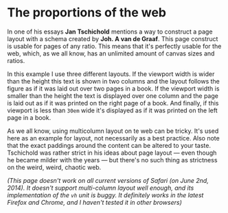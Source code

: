 # The proportions of the web

In one of his essays <b>Jan Tschichold</b> mentions a way to construct a page layout with a schema created by <b>Joh. A van de Graaf</b>. This page construct is usable for pages of any ratio. This means that it's perfectly usable for the web, which, as we all know, has an unlimited amount of canvas sizes and ratios.

In this example I use three different layouts. If the viewport width is wider than the height this text is shown in two columns and the layout follows the figure as if it was laid out over two pages in a book. If the viewport width is smaller than the height the text is displayed over one column and the page is laid out as if it was printed on the right page of a book. And finally, if this viewport is less than `30em` wide it's displayed as if it was printed on the left page in a book.

As we all know, using multicolumn layout on te web can be tricky. It's used here as an example for layout, not necessarily as a best practice. Also note that the exact paddings around the content can be altered to your taste. Tschichold was rather strict in his ideas about page layout — even though he became milder with the years — but there's no such thing as strictness on the weird, weird, chaotic web.

*(This page doesn't work on all current versions of Safari (on June 2nd, 2014). It doesn't support multi-column layout well enough, and its implementation of the `vh` unit is buggy. It definitely works in the latest Firefox and Chrome, and I haven't tested it in other browsers)*
